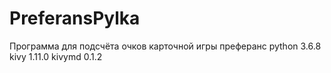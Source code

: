 # PreferansPylka

Программа для подсчёта очков карточной игры преферанс
python 3.6.8
kivy 1.11.0
kivymd 0.1.2
